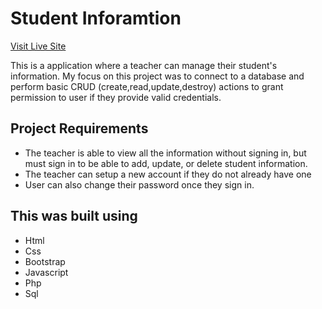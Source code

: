 # Student Inforamtion #
[Visit Live Site](https://nakpan.info/studentinfo/resetlogin.php)

This is a application where a teacher can manage their student's information. My focus on this project was to connect to a database and perform basic CRUD (create,read,update,destroy) actions to grant permission to user if they provide valid credentials.

## Project Requirements ##
* The teacher is able to view all the information without signing in, but must sign in to be able to add, update, or delete student information. 
* The teacher can setup a new account if they do not already have one
* User can also change their password once they sign in.

## This was built using ##
* Html
* Css
* Bootstrap
* Javascript
* Php
* Sql
